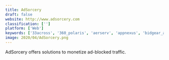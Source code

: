 ```yaml
---
title: AdSorcery
draft: false 
website: http://www.adsorcery.com
classification: ['']
platform: ['Web']
keywords: ['33across', '360_polaris', 'aerserv', 'appnexus', 'bidgear_advertising_service', 'celltick', 'clickky', 'codefuel', 'facebook_for_business', 'nativeai', 'openfoam', 'openx', 'pubnative', 'su2', 'skimlinks', 'sovrn', 'tapgerine', 'elmer', 'ibillboard', 'rewardstyle']
image: 2020/04/AdSorcery.png
---
```

AdSorcery offers solutions to monetize ad-blocked traffic.